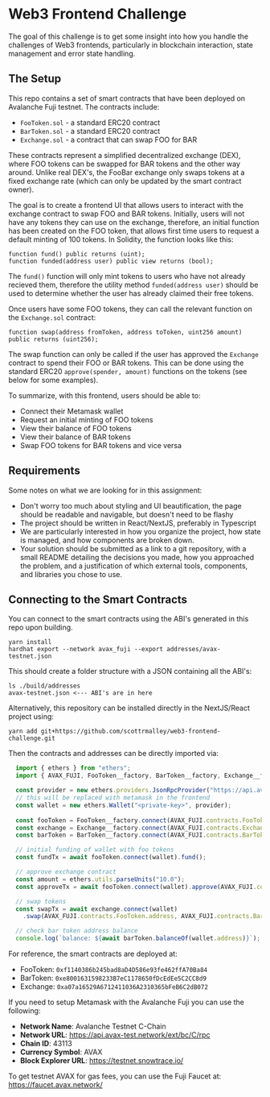 # Web3 Frontend Challenge

The goal of this challenge is to get some insight into how you handle the challenges of Web3 frontends, particularly 
in blockchain interaction, state management and error state handling.

## The Setup

This repo contains a set of smart contracts that have been deployed on Avalanche Fuji testnet. The contracts include:
* `FooToken.sol` - a standard ERC20 contract
* `BarToken.sol` - a standard ERC20 contract
* `Exchange.sol` - a contract that can swap FOO for BAR

These contracts represent a simplified decentralized exchange (DEX), where FOO tokens can be swapped for BAR tokens and 
the other way around. Unlike real DEX's, the FooBar exchange only swaps tokens at a fixed exchange rate (which can 
only be updated by the smart contract owner).

The goal is to create a frontend UI that allows users to interact with the exchange contract to swap FOO and BAR 
tokens. Initially, users will not have any tokens they can use on the exchange, therefore, an initial function has 
been created on the FOO token, that allows first time users to request a default minting of 100 tokens. In Solidity, 
the function looks like this:
```solidity
function fund() public returns (uint);
function funded(address user) public view returns (bool);
```
The `fund()` function will only mint tokens to users who have not already recieved them, therefore the utility method 
`funded(address user)` should be used to determine whether the user has already claimed their free tokens.

Once users have some FOO tokens, they can call the relevant function on the `Exchange.sol` contract:
```solidity
function swap(address fromToken, address toToken, uint256 amount) public returns (uint256);
```
The swap function can only be called if the user has approved the `Exchange` contract to spend their FOO or BAR 
tokens. This can be done using the standard ERC20 `approve(spender, amount)` functions on the tokens (see below for 
some examples).

To summarize, with this frontend, users should be able to:

* Connect their Metamask wallet
* Request an initial minting of FOO tokens
* View their balance of FOO tokens
* View their balance of BAR tokens
* Swap FOO tokens for BAR tokens and vice versa

## Requirements

Some notes on what we are looking for in this assignment:
* Don't worry too much about styling and UI beautification, the page should be readable and navigable, but doesn't 
  need to be flashy
* The project should be written in React/NextJS, preferably in Typescript
* We are particularly interested in how you organize the project, how state is managed, and how components are 
  broken down.
* Your solution should be submitted as a link to a git repository, with a small README detailing the 
  decisions you made, how you approached the problem, and a justification of which external tools, components, and 
  libraries you chose to use.

## Connecting to the Smart Contracts

You can connect to the smart contracts using the ABI's generated in this repo upon building.
```shell
yarn install
hardhat export --network avax_fuji --export addresses/avax-testnet.json
```

This should create a folder structure with a JSON containing all the ABI's:
```shell
ls ./build/addresses
avax-testnet.json <--- ABI's are in here
```
Alternatively, this repository can be installed directly in the NextJS/React project using:
```shell
yarn add git+https://github.com/scottrmalley/web3-frontend-challenge.git
```
Then the contracts and addresses can be directly imported via:
```typescript
  import { ethers } from "ethers";
  import { AVAX_FUJI, FooToken__factory, BarToken__factory, Exchange__factory } from "web3-frontend-challenge";

  const provider = new ethers.providers.JsonRpcProvider("https://api.avax-test.network/ext/bc/C/rpc");
  // this will be replaced with metamask in the frontend
  const wallet = new ethers.Wallet("<private-key>", provider);
  
  const fooToken = FooToken__factory.connect(AVAX_FUJI.contracts.FooToken.address, provider);
  const exchange = Exchange__factory.connect(AVAX_FUJI.contracts.Exchange.address, provider);
  const barToken = BarToken__factory.connect(AVAX_FUJI.contracts.BarToken.address, provider);

  // initial funding of wallet with foo tokens
  const fundTx = await fooToken.connect(wallet).fund();

  // approve exchange contract
  const amount = ethers.utils.parseUnits("10.0");
  const approveTx = await fooToken.connect(wallet).approve(AVAX_FUJI.contracts.Exchange.address, amount);

  // swap tokens
  const swapTx = await exchange.connect(wallet)
    .swap(AVAX_FUJI.contracts.FooToken.address, AVAX_FUJI.contracts.BarToken.address, amount);

  // check bar token address balance
  console.log(`balance: ${await barToken.balanceOf(wallet.address)}`);
```

For reference, the smart contracts are deployed at:
* FooToken: `0xf1140386b245bad8aD4D586e93fe462ffA70Ba84`
* BarToken: `0xe8001631598233B7eC1178650fDcEdEe5C2CC8d9`
* Exchange: `0xa07a16529A6712411036A2310365bFeB6C2dB072`

If you need to setup Metamask with the Avalanche Fuji you can use the following:

* **Network Name**: Avalanche Testnet C-Chain
* **Network URL**: https://api.avax-test.network/ext/bc/C/rpc
* **Chain ID**: 43113
* **Currency Symbol**: AVAX
* **Block Explorer URL**: https://testnet.snowtrace.io/

To get testnet AVAX for gas fees, you can use the Fuji Faucet at: https://faucet.avax.network/